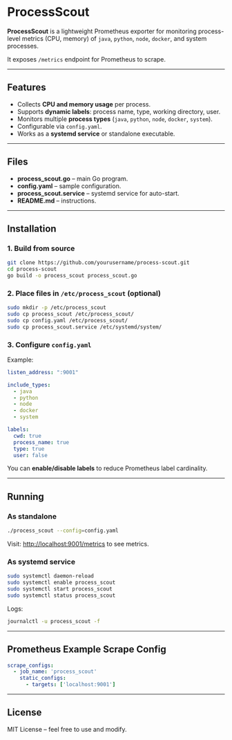# ProcessScout

**ProcessScout** is a lightweight Prometheus exporter for monitoring process-level metrics (CPU, memory) of `java`, `python`, `node`, `docker`, and system processes.

It exposes `/metrics` endpoint for Prometheus to scrape.

---

## Features

* Collects **CPU and memory usage** per process.
* Supports **dynamic labels**: process name, type, working directory, user.
* Monitors multiple **process types** (`java`, `python`, `node`, `docker`, `system`).
* Configurable via `config.yaml`.
* Works as a **systemd service** or standalone executable.

---

## Files

* **process_scout.go** – main Go program.
* **config.yaml** – sample configuration.
* **process_scout.service** – systemd service for auto-start.
* **README.md** – instructions.

---

## Installation

### 1. Build from source

```bash
git clone https://github.com/yourusername/process-scout.git
cd process-scout
go build -o process_scout process_scout.go
```

### 2. Place files in `/etc/process_scout` (optional)

```bash
sudo mkdir -p /etc/process_scout
sudo cp process_scout /etc/process_scout/
sudo cp config.yaml /etc/process_scout/
sudo cp process_scout.service /etc/systemd/system/
```

### 3. Configure `config.yaml`

Example:

```yaml
listen_address: ":9001"

include_types:
  - java
  - python
  - node
  - docker
  - system

labels:
  cwd: true
  process_name: true
  type: true
  user: false
```

You can **enable/disable labels** to reduce Prometheus label cardinality.

---

## Running

### As standalone

```bash
./process_scout --config=config.yaml
```

Visit: [http://localhost:9001/metrics](http://localhost:9001/metrics) to see metrics.

### As systemd service

```bash
sudo systemctl daemon-reload
sudo systemctl enable process_scout
sudo systemctl start process_scout
sudo systemctl status process_scout
```

Logs:

```bash
journalctl -u process_scout -f
```

---

## Prometheus Example Scrape Config

```yaml
scrape_configs:
  - job_name: 'process_scout'
    static_configs:
      - targets: ['localhost:9001']
```

---

## License

MIT License – feel free to use and modify.
